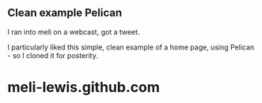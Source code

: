 ##  Clean example Pelican

I ran into meli on a webcast, got a tweet.

I particularly liked this simple, clean example of a home page, using Pelican - so I cloned it for posterity.


meli-lewis.github.com
=====================
